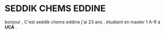 # SEDDIK CHEMS EDDINE
 
 bonjour ,
 C'est seddik chems eddine j'ai 23 ans , *étudiant* en master 1 A-R à **UCA** .
 

